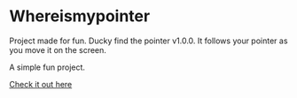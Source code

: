 # Whereismypointer

Project made for fun. Ducky find the pointer v1.0.0. It follows your pointer as you move it on the screen.

A simple fun project.

[Check it out here](https://mankhedekar96.github.io/mankhedekar96.github.io-whereismypointer/)
